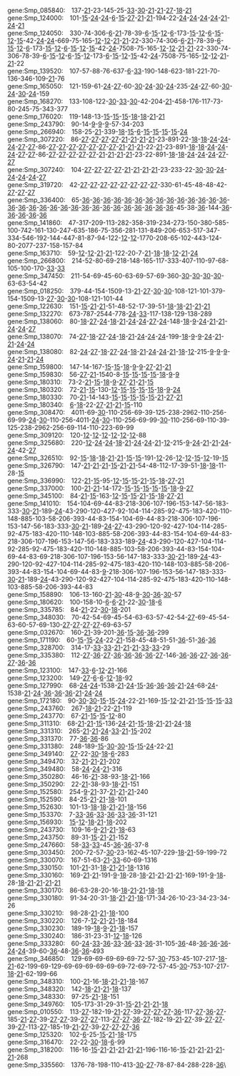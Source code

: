 gene:Smp_085840:&emsp;137-<ins>21</ins>-23-145-25-<ins>33</ins>-<ins>30</ins>-<ins>21</ins>-<ins>21</ins>-<ins>27</ins>-<ins>18</ins>-<ins>21</ins>\
gene:Smp_124000:&emsp;101-<ins>15</ins>-<ins>24</ins>-<ins>24</ins>-<ins>6</ins>-<ins>15</ins>-<ins>27</ins>-<ins>21</ins>-<ins>21</ins>-194-22-<ins>24</ins>-<ins>24</ins>-<ins>24</ins>-<ins>24</ins>-<ins>21</ins>-<ins>24</ins>-<ins>21</ins>\
gene:Smp_124050:&emsp;330-74-306-<ins>6</ins>-<ins>21</ins>-78-39-<ins>6</ins>-<ins>15</ins>-<ins>12</ins>-<ins>6</ins>-173-<ins>15</ins>-<ins>12</ins>-<ins>6</ins>-<ins>15</ins>-<ins>12</ins>-<ins>15</ins>-42-<ins>24</ins>-<ins>24</ins>-669-75-165-<ins>12</ins>-<ins>12</ins>-<ins>21</ins>-<ins>21</ins>-22-330-74-306-<ins>6</ins>-<ins>21</ins>-78-39-<ins>6</ins>-<ins>15</ins>-<ins>12</ins>-<ins>6</ins>-173-<ins>15</ins>-<ins>12</ins>-<ins>6</ins>-<ins>15</ins>-<ins>12</ins>-<ins>15</ins>-42-<ins>24</ins>-7508-75-165-<ins>12</ins>-<ins>12</ins>-<ins>21</ins>-<ins>21</ins>-22-330-74-306-78-39-<ins>6</ins>-<ins>15</ins>-<ins>12</ins>-<ins>6</ins>-<ins>15</ins>-<ins>12</ins>-173-<ins>6</ins>-<ins>15</ins>-<ins>12</ins>-<ins>15</ins>-42-<ins>24</ins>-7508-75-165-<ins>12</ins>-<ins>12</ins>-<ins>21</ins>-<ins>21</ins>-22\
gene:Smp_139520:&emsp;107-57-88-76-637-<ins>6</ins>-<ins>33</ins>-190-148-623-181-221-70-136-346-109-<ins>21</ins>-76\
gene:Smp_165050:&emsp;121-159-61-<ins>24</ins>-<ins>27</ins>-60-<ins>30</ins>-<ins>24</ins>-<ins>30</ins>-<ins>24</ins>-235-<ins>24</ins>-<ins>27</ins>-60-<ins>30</ins>-<ins>24</ins>-<ins>30</ins>-<ins>24</ins>-159\
gene:Smp_168270:&emsp;133-108-122-<ins>30</ins>-<ins>33</ins>-<ins>30</ins>-42-204-<ins>21</ins>-458-176-117-73-80-245-75-343-377\
gene:Smp_176020:&emsp;119-148-13-<ins>15</ins>-<ins>15</ins>-<ins>15</ins>-<ins>18</ins>-<ins>18</ins>-<ins>21</ins>-<ins>21</ins>\
gene:Smp_243790:&emsp;90-14-<ins>9</ins>-<ins>9</ins>-<ins>9</ins>-57-34-203\
gene:Smp_266940:&emsp;158-25-<ins>21</ins>-339-<ins>18</ins>-<ins>15</ins>-<ins>6</ins>-<ins>15</ins>-<ins>15</ins>-<ins>15</ins>-<ins>15</ins>-<ins>24</ins>\
gene:Smp_307220:&emsp;86-<ins>27</ins>-<ins>27</ins>-<ins>27</ins>-<ins>27</ins>-<ins>21</ins>-<ins>21</ins>-<ins>21</ins>-<ins>21</ins>-23-891-22-<ins>18</ins>-<ins>18</ins>-<ins>24</ins>-<ins>24</ins>-<ins>24</ins>-<ins>27</ins>-<ins>27</ins>-86-<ins>27</ins>-<ins>27</ins>-<ins>27</ins>-<ins>27</ins>-<ins>27</ins>-<ins>27</ins>-<ins>27</ins>-<ins>21</ins>-<ins>21</ins>-<ins>21</ins>-22-<ins>21</ins>-23-891-<ins>18</ins>-<ins>18</ins>-<ins>24</ins>-<ins>24</ins>-<ins>24</ins>-<ins>27</ins>-<ins>27</ins>-86-<ins>27</ins>-<ins>27</ins>-<ins>27</ins>-<ins>27</ins>-<ins>27</ins>-<ins>21</ins>-<ins>21</ins>-<ins>21</ins>-<ins>21</ins>-23-22-891-<ins>18</ins>-<ins>18</ins>-<ins>24</ins>-<ins>24</ins>-<ins>24</ins>-<ins>27</ins>-<ins>27</ins>\
gene:Smp_307240:&emsp;104-<ins>27</ins>-<ins>27</ins>-<ins>27</ins>-<ins>27</ins>-<ins>21</ins>-<ins>21</ins>-<ins>21</ins>-<ins>21</ins>-23-233-22-<ins>30</ins>-<ins>30</ins>-<ins>24</ins>-<ins>24</ins>-<ins>24</ins>-<ins>24</ins>-<ins>27</ins>\
gene:Smp_319720:&emsp;42-<ins>27</ins>-<ins>27</ins>-<ins>27</ins>-<ins>27</ins>-<ins>27</ins>-<ins>27</ins>-<ins>27</ins>-<ins>27</ins>-330-61-45-48-48-42-<ins>27</ins>-<ins>27</ins>-<ins>27</ins>\
gene:Smp_336400:&emsp;65-<ins>36</ins>-<ins>36</ins>-<ins>36</ins>-<ins>36</ins>-<ins>36</ins>-<ins>36</ins>-<ins>36</ins>-<ins>36</ins>-<ins>36</ins>-<ins>36</ins>-<ins>36</ins>-<ins>36</ins>-<ins>36</ins>-<ins>36</ins>-<ins>36</ins>-<ins>36</ins>-<ins>36</ins>-<ins>36</ins>-<ins>36</ins>-<ins>36</ins>-<ins>36</ins>-<ins>36</ins>-<ins>36</ins>-<ins>36</ins>-<ins>36</ins>-<ins>36</ins>-<ins>36</ins>-<ins>36</ins>-<ins>36</ins>-<ins>36</ins>-45-38-<ins>36</ins>-144-<ins>36</ins>-<ins>36</ins>-<ins>36</ins>-<ins>36</ins>-<ins>36</ins>\
gene:Smp_141860:&emsp;47-317-209-113-282-358-319-234-273-150-380-585-100-742-161-130-247-635-186-75-356-281-131-849-206-653-517-347-334-546-192-144-447-81-87-94-122-<ins>12</ins>-<ins>12</ins>-1770-208-65-102-443-124-80-2077-237-158-157-84\
gene:Smp_163710:&emsp;59-<ins>12</ins>-<ins>12</ins>-<ins>21</ins>-<ins>21</ins>-122-20-7-<ins>21</ins>-<ins>18</ins>-<ins>18</ins>-<ins>12</ins>-<ins>21</ins>-<ins>24</ins>\
gene:Smp_266800:&emsp;214-52-80-69-218-148-165-117-333-407-110-97-68-105-100-170-<ins>33</ins>-<ins>33</ins>\
gene:Smp_347450:&emsp;211-54-69-45-60-63-69-57-69-360-<ins>30</ins>-<ins>30</ins>-<ins>30</ins>-<ins>30</ins>-63-63-54-42\
gene:Smp_018250:&emsp;379-44-154-1509-13-<ins>21</ins>-<ins>27</ins>-<ins>30</ins>-<ins>30</ins>-108-121-101-379-154-1509-13-<ins>27</ins>-<ins>30</ins>-<ins>30</ins>-108-121-101-44\
gene:Smp_122630:&emsp;151-<ins>15</ins>-<ins>21</ins>-<ins>21</ins>-51-48-52-17-39-51-<ins>18</ins>-<ins>18</ins>-<ins>21</ins>-<ins>21</ins>-<ins>21</ins>\
gene:Smp_132270:&emsp;673-787-2544-778-<ins>24</ins>-<ins>33</ins>-117-138-129-138-289\
gene:Smp_138060:&emsp;80-<ins>18</ins>-<ins>27</ins>-<ins>24</ins>-<ins>18</ins>-<ins>21</ins>-<ins>24</ins>-<ins>24</ins>-<ins>27</ins>-<ins>24</ins>-148-<ins>18</ins>-<ins>9</ins>-<ins>24</ins>-<ins>21</ins>-<ins>21</ins>-<ins>24</ins>-<ins>24</ins>-<ins>27</ins>\
gene:Smp_138070:&emsp;74-<ins>27</ins>-<ins>18</ins>-<ins>27</ins>-<ins>24</ins>-<ins>18</ins>-<ins>21</ins>-<ins>24</ins>-<ins>24</ins>-<ins>24</ins>-199-<ins>18</ins>-<ins>9</ins>-<ins>9</ins>-<ins>24</ins>-<ins>21</ins>-<ins>21</ins>-<ins>24</ins>-<ins>24</ins>\
gene:Smp_138080:&emsp;82-<ins>24</ins>-<ins>27</ins>-<ins>18</ins>-<ins>27</ins>-<ins>24</ins>-<ins>18</ins>-<ins>21</ins>-<ins>24</ins>-<ins>24</ins>-<ins>21</ins>-<ins>18</ins>-<ins>12</ins>-215-<ins>9</ins>-<ins>9</ins>-<ins>9</ins>-<ins>24</ins>-<ins>21</ins>-<ins>21</ins>-<ins>24</ins>\
gene:Smp_159800:&emsp;147-14-167-<ins>15</ins>-<ins>15</ins>-<ins>18</ins>-<ins>9</ins>-<ins>9</ins>-<ins>27</ins>-<ins>21</ins>-<ins>21</ins>\
gene:Smp_159830:&emsp;56-<ins>27</ins>-<ins>21</ins>-1540-8-<ins>15</ins>-<ins>15</ins>-<ins>15</ins>-<ins>15</ins>-<ins>18</ins>-<ins>9</ins>-<ins>9</ins>\
gene:Smp_180310:&emsp;73-2-<ins>21</ins>-<ins>15</ins>-<ins>18</ins>-<ins>9</ins>-<ins>27</ins>-<ins>21</ins>-<ins>21</ins>-<ins>15</ins>\
gene:Smp_180320:&emsp;72-<ins>21</ins>-<ins>15</ins>-130-<ins>12</ins>-<ins>15</ins>-<ins>15</ins>-<ins>15</ins>-<ins>15</ins>-<ins>18</ins>-<ins>9</ins>-<ins>24</ins>\
gene:Smp_180330:&emsp;70-<ins>21</ins>-14-143-<ins>15</ins>-<ins>15</ins>-<ins>15</ins>-<ins>15</ins>-<ins>15</ins>-<ins>21</ins>-<ins>27</ins>-<ins>21</ins>\
gene:Smp_180340:&emsp;<ins>6</ins>-<ins>18</ins>-22-<ins>27</ins>-<ins>21</ins>-<ins>21</ins>-<ins>15</ins>-110\
gene:Smp_308470:&emsp;4011-69-<ins>30</ins>-110-256-69-39-125-238-2962-110-256-69-99-<ins>24</ins>-<ins>30</ins>-110-256-4011-<ins>24</ins>-<ins>30</ins>-110-256-69-99-<ins>30</ins>-110-256-69-110-39-125-238-2962-256-69-114-110-223-69-99\
gene:Smp_309120:&emsp;120-<ins>12</ins>-<ins>12</ins>-<ins>12</ins>-<ins>12</ins>-<ins>12</ins>-<ins>12</ins>-88\
gene:Smp_325680:&emsp;220-<ins>12</ins>-<ins>24</ins>-<ins>24</ins>-<ins>18</ins>-<ins>21</ins>-<ins>24</ins>-<ins>24</ins>-<ins>21</ins>-<ins>12</ins>-215-<ins>9</ins>-<ins>24</ins>-<ins>21</ins>-<ins>21</ins>-<ins>24</ins>-<ins>24</ins>-42-<ins>27</ins>\
gene:Smp_326510:&emsp;92-<ins>15</ins>-<ins>18</ins>-<ins>18</ins>-<ins>21</ins>-<ins>21</ins>-<ins>15</ins>-<ins>15</ins>-191-<ins>12</ins>-26-<ins>12</ins>-<ins>12</ins>-<ins>15</ins>-<ins>12</ins>-19-<ins>15</ins>\
gene:Smp_326790:&emsp;147-<ins>21</ins>-<ins>21</ins>-<ins>21</ins>-<ins>15</ins>-<ins>21</ins>-<ins>21</ins>-54-48-112-17-39-51-<ins>18</ins>-<ins>18</ins>-11-28-<ins>15</ins>\
gene:Smp_336990:&emsp;122-<ins>21</ins>-<ins>15</ins>-95-<ins>12</ins>-<ins>15</ins>-<ins>15</ins>-<ins>21</ins>-<ins>15</ins>-<ins>18</ins>-<ins>27</ins>-<ins>21</ins>\
gene:Smp_337000:&emsp;100-<ins>21</ins>-<ins>21</ins>-14-172-<ins>15</ins>-<ins>15</ins>-<ins>15</ins>-<ins>15</ins>-<ins>15</ins>-<ins>18</ins>-<ins>9</ins>-<ins>27</ins>\
gene:Smp_345100:&emsp;84-<ins>21</ins>-<ins>15</ins>-163-<ins>12</ins>-<ins>15</ins>-<ins>15</ins>-<ins>21</ins>-<ins>15</ins>-<ins>18</ins>-<ins>27</ins>-<ins>21</ins>\
gene:Smp_141010:&emsp;154-104-69-44-83-218-306-107-196-153-147-56-183-333-<ins>30</ins>-<ins>21</ins>-189-<ins>24</ins>-43-290-120-427-92-104-114-285-92-475-183-420-110-148-885-103-58-206-393-44-83-154-104-69-44-83-218-306-107-196-153-147-56-183-333-<ins>30</ins>-<ins>21</ins>-189-<ins>24</ins>-<ins>27</ins>-43-290-120-92-427-104-114-285-92-475-183-420-110-148-103-885-58-206-393-44-83-154-104-69-44-83-218-306-107-196-153-147-56-183-333-189-<ins>24</ins>-43-290-120-427-104-114-92-285-92-475-183-420-110-148-885-103-58-206-393-44-83-154-104-69-44-83-69-218-306-107-196-153-56-147-183-333-<ins>30</ins>-<ins>21</ins>-189-<ins>24</ins>-43-290-120-92-427-104-114-285-92-475-183-420-110-148-103-885-58-206-393-44-83-154-104-69-44-83-<ins>9</ins>-218-306-107-196-153-56-147-183-333-<ins>30</ins>-<ins>21</ins>-189-<ins>24</ins>-43-290-120-92-427-104-114-285-92-475-183-420-110-148-103-885-58-206-393-44-83\
gene:Smp_158890:&emsp;106-13-160-<ins>21</ins>-<ins>30</ins>-48-<ins>9</ins>-<ins>30</ins>-<ins>36</ins>-<ins>30</ins>-57\
gene:Smp_180620:&emsp;100-158-10-<ins>6</ins>-<ins>6</ins>-<ins>21</ins>-22-<ins>30</ins>-<ins>18</ins>-<ins>6</ins>\
gene:Smp_335785:&emsp;84-<ins>21</ins>-22-<ins>30</ins>-<ins>18</ins>-201\
gene:Smp_348030:&emsp;70-42-54-69-45-54-63-63-57-42-54-<ins>27</ins>-69-45-54-63-60-57-69-130-<ins>27</ins>-<ins>27</ins>-<ins>27</ins>-<ins>27</ins>-69-63-57\
gene:Smp_032670:&emsp;160-<ins>21</ins>-39-201-<ins>36</ins>-<ins>15</ins>-<ins>36</ins>-<ins>36</ins>-299\
gene:Smp_171190:&emsp;60-<ins>15</ins>-<ins>15</ins>-<ins>24</ins>-22-<ins>21</ins>-158-45-48-51-51-<ins>36</ins>-51-<ins>36</ins>-<ins>36</ins>\
gene:Smp_328700:&emsp;314-17-<ins>33</ins>-<ins>33</ins>-<ins>21</ins>-<ins>21</ins>-<ins>21</ins>-<ins>33</ins>-<ins>33</ins>-29\
gene:Smp_335380:&emsp;112-<ins>27</ins>-<ins>36</ins>-<ins>27</ins>-<ins>36</ins>-<ins>36</ins>-<ins>36</ins>-<ins>36</ins>-<ins>27</ins>-146-<ins>36</ins>-<ins>36</ins>-<ins>27</ins>-<ins>36</ins>-<ins>36</ins>-<ins>27</ins>-<ins>36</ins>-<ins>36</ins>\
gene:Smp_123100:&emsp;147-<ins>33</ins>-<ins>6</ins>-<ins>12</ins>-<ins>21</ins>-166\
gene:Smp_123200:&emsp;149-<ins>27</ins>-<ins>6</ins>-<ins>6</ins>-<ins>12</ins>-<ins>18</ins>-92\
gene:Smp_127990:&emsp;68-<ins>24</ins>-<ins>24</ins>-1538-<ins>21</ins>-<ins>24</ins>-<ins>15</ins>-<ins>36</ins>-<ins>36</ins>-<ins>36</ins>-<ins>21</ins>-<ins>24</ins>-68-<ins>24</ins>-1538-<ins>21</ins>-<ins>24</ins>-<ins>36</ins>-<ins>36</ins>-<ins>36</ins>-<ins>21</ins>-<ins>24</ins>-<ins>24</ins>\
gene:Smp_172180:&emsp;90-<ins>30</ins>-<ins>30</ins>-<ins>15</ins>-<ins>15</ins>-<ins>24</ins>-22-<ins>21</ins>-169-<ins>15</ins>-<ins>12</ins>-<ins>21</ins>-<ins>21</ins>-<ins>15</ins>-<ins>15</ins>-<ins>15</ins>-<ins>33</ins>\
gene:Smp_243760:&emsp;267-<ins>18</ins>-<ins>21</ins>-22-<ins>21</ins>-119\
gene:Smp_243770:&emsp;67-<ins>21</ins>-<ins>15</ins>-<ins>15</ins>-<ins>12</ins>-80\
gene:Smp_311310:&emsp;68-<ins>21</ins>-<ins>21</ins>-<ins>15</ins>-136-<ins>24</ins>-<ins>21</ins>-<ins>15</ins>-<ins>18</ins>-<ins>21</ins>-<ins>21</ins>-<ins>24</ins>-<ins>18</ins>\
gene:Smp_331310:&emsp;265-<ins>21</ins>-<ins>21</ins>-<ins>24</ins>-<ins>33</ins>-<ins>21</ins>-<ins>15</ins>-202\
gene:Smp_331370:&emsp;77-<ins>36</ins>-<ins>36</ins>-86\
gene:Smp_331380:&emsp;248-189-<ins>15</ins>-<ins>30</ins>-<ins>30</ins>-<ins>15</ins>-<ins>15</ins>-<ins>24</ins>-22-<ins>21</ins>\
gene:Smp_349140:&emsp;<ins>27</ins>-22-<ins>30</ins>-<ins>18</ins>-<ins>6</ins>-283\
gene:Smp_349470:&emsp;32-<ins>21</ins>-<ins>21</ins>-<ins>21</ins>-202\
gene:Smp_349480:&emsp;58-<ins>24</ins>-<ins>24</ins>-<ins>21</ins>-316\
gene:Smp_350280:&emsp;46-16-<ins>21</ins>-38-93-<ins>18</ins>-<ins>21</ins>-166\
gene:Smp_350290:&emsp;22-<ins>21</ins>-38-93-<ins>18</ins>-<ins>21</ins>-151\
gene:Smp_152580:&emsp;254-<ins>9</ins>-<ins>21</ins>-37-<ins>21</ins>-<ins>21</ins>-<ins>21</ins>-240\
gene:Smp_152590:&emsp;84-25-<ins>21</ins>-<ins>21</ins>-<ins>18</ins>-101\
gene:Smp_152630:&emsp;101-13-<ins>18</ins>-<ins>18</ins>-<ins>21</ins>-<ins>21</ins>-<ins>18</ins>-156\
gene:Smp_153370:&emsp;7-<ins>33</ins>-<ins>36</ins>-<ins>33</ins>-<ins>36</ins>-<ins>33</ins>-<ins>36</ins>-31-121\
gene:Smp_156930:&emsp;<ins>15</ins>-<ins>12</ins>-<ins>18</ins>-<ins>21</ins>-<ins>18</ins>-202\
gene:Smp_243730:&emsp;109-16-<ins>9</ins>-<ins>21</ins>-<ins>21</ins>-<ins>18</ins>-63\
gene:Smp_243750:&emsp;89-31-<ins>15</ins>-<ins>21</ins>-<ins>21</ins>-152\
gene:Smp_247660:&emsp;58-<ins>33</ins>-<ins>33</ins>-45-<ins>36</ins>-<ins>36</ins>-37-8\
gene:Smp_303450:&emsp;200-72-57-<ins>30</ins>-23-162-45-107-229-<ins>18</ins>-<ins>21</ins>-59-199-72\
gene:Smp_330070:&emsp;167-51-63-<ins>21</ins>-<ins>33</ins>-60-69-1316\
gene:Smp_330150:&emsp;101-<ins>21</ins>-31-<ins>18</ins>-<ins>21</ins>-<ins>21</ins>-<ins>18</ins>-1316\
gene:Smp_330160:&emsp;169-<ins>21</ins>-<ins>21</ins>-191-<ins>9</ins>-<ins>18</ins>-28-<ins>18</ins>-<ins>21</ins>-<ins>21</ins>-<ins>21</ins>-<ins>21</ins>-169-191-<ins>9</ins>-<ins>18</ins>-28-<ins>18</ins>-<ins>21</ins>-<ins>21</ins>-<ins>21</ins>-<ins>21</ins>\
gene:Smp_330170:&emsp;86-63-28-20-16-<ins>18</ins>-<ins>21</ins>-<ins>21</ins>-<ins>18</ins>-<ins>18</ins>\
gene:Smp_330180:&emsp;91-34-20-31-<ins>18</ins>-<ins>21</ins>-<ins>21</ins>-<ins>18</ins>-171-34-26-10-23-34-23-34-26\
gene:Smp_330210:&emsp;98-28-<ins>21</ins>-<ins>21</ins>-<ins>18</ins>-100\
gene:Smp_330220:&emsp;126-7-<ins>12</ins>-<ins>21</ins>-<ins>21</ins>-<ins>18</ins>-184\
gene:Smp_330230:&emsp;189-19-<ins>18</ins>-<ins>9</ins>-<ins>21</ins>-<ins>18</ins>-157\
gene:Smp_330240:&emsp;186-31-23-31-<ins>12</ins>-<ins>18</ins>-126\
gene:Smp_333280:&emsp;60-<ins>24</ins>-<ins>33</ins>-<ins>36</ins>-<ins>33</ins>-<ins>36</ins>-<ins>33</ins>-<ins>36</ins>-31-105-<ins>36</ins>-48-<ins>36</ins>-<ins>36</ins>-<ins>36</ins>-<ins>24</ins>-<ins>24</ins>-39-60-<ins>36</ins>-48-<ins>36</ins>-<ins>36</ins>-493\
gene:Smp_346850:&emsp;129-69-69-69-69-69-72-57-<ins>30</ins>-753-45-107-217-<ins>18</ins>-<ins>21</ins>-62-199-69-129-69-69-69-69-69-69-72-69-72-57-45-<ins>30</ins>-753-107-217-<ins>18</ins>-<ins>21</ins>-62-199-66\
gene:Smp_348310:&emsp;100-<ins>21</ins>-16-<ins>18</ins>-<ins>21</ins>-<ins>21</ins>-<ins>18</ins>-167\
gene:Smp_348320:&emsp;142-<ins>18</ins>-<ins>21</ins>-<ins>21</ins>-<ins>18</ins>-137\
gene:Smp_348330:&emsp;97-25-<ins>21</ins>-<ins>18</ins>-151\
gene:Smp_349760:&emsp;105-173-31-29-31-<ins>15</ins>-<ins>21</ins>-<ins>21</ins>-<ins>21</ins>-<ins>18</ins>\
gene:Smp_010550:&emsp;113-<ins>27</ins>-182-19-<ins>21</ins>-<ins>27</ins>-39-<ins>27</ins>-<ins>27</ins>-<ins>27</ins>-<ins>36</ins>-117-<ins>27</ins>-<ins>36</ins>-<ins>27</ins>-185-<ins>21</ins>-<ins>27</ins>-39-<ins>27</ins>-<ins>27</ins>-39-<ins>27</ins>-<ins>27</ins>-113-<ins>27</ins>-<ins>27</ins>-<ins>36</ins>-<ins>27</ins>-182-19-<ins>21</ins>-<ins>27</ins>-39-<ins>27</ins>-<ins>27</ins>-39-<ins>27</ins>-113-<ins>27</ins>-185-19-<ins>21</ins>-<ins>27</ins>-39-<ins>27</ins>-<ins>27</ins>-<ins>27</ins>-<ins>36</ins>\
gene:Smp_125320:&emsp;102-<ins>6</ins>-25-<ins>15</ins>-<ins>21</ins>-<ins>18</ins>-175\
gene:Smp_316470:&emsp;22-22-<ins>30</ins>-<ins>18</ins>-<ins>6</ins>-99\
gene:Smp_318200:&emsp;116-16-<ins>15</ins>-<ins>21</ins>-<ins>21</ins>-<ins>21</ins>-<ins>21</ins>-<ins>21</ins>-196-116-16-<ins>15</ins>-<ins>21</ins>-<ins>21</ins>-<ins>21</ins>-<ins>21</ins>-<ins>21</ins>-268\
gene:Smp_335560:&emsp;1376-78-198-110-413-<ins>30</ins>-<ins>27</ins>-78-87-84-288-228-<ins>36</ins>\
